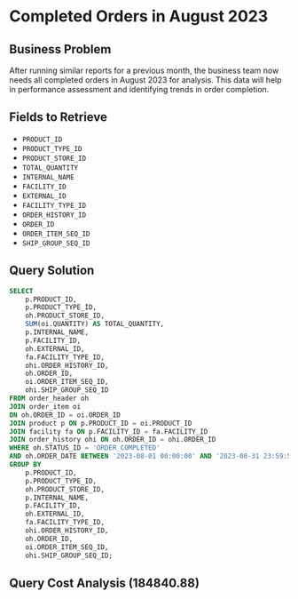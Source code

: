 # Completed Orders in August 2023

## Business Problem
After running similar reports for a previous month, the business team now needs all completed orders in August 2023 for analysis. This data will help in performance assessment and identifying trends in order completion.


## Fields to Retrieve
- `PRODUCT_ID` 
- `PRODUCT_TYPE_ID` 
- `PRODUCT_STORE_ID`  
- `TOTAL_QUANTITY` 
- `INTERNAL_NAME` 
- `FACILITY_ID` 
- `EXTERNAL_ID` 
- `FACILITY_TYPE_ID` 
- `ORDER_HISTORY_ID` 
- `ORDER_ID` 
- `ORDER_ITEM_SEQ_ID` 
- `SHIP_GROUP_SEQ_ID` 

## Query Solution
```sql
SELECT 
    p.PRODUCT_ID,
    p.PRODUCT_TYPE_ID,
    oh.PRODUCT_STORE_ID,
    SUM(oi.QUANTITY) AS TOTAL_QUANTITY,
    p.INTERNAL_NAME,
    p.FACILITY_ID,
    oh.EXTERNAL_ID,
    fa.FACILITY_TYPE_ID,
    ohi.ORDER_HISTORY_ID,
    oh.ORDER_ID,
    oi.ORDER_ITEM_SEQ_ID,
    ohi.SHIP_GROUP_SEQ_ID
FROM order_header oh
JOIN order_item oi 
ON oh.ORDER_ID = oi.ORDER_ID
JOIN product p ON p.PRODUCT_ID = oi.PRODUCT_ID 
JOIN facility fa ON p.FACILITY_ID = fa.FACILITY_ID
JOIN order_history ohi ON oh.ORDER_ID = ohi.ORDER_ID
WHERE oh.STATUS_ID = 'ORDER_COMPLETED' 
AND oh.ORDER_DATE BETWEEN '2023-08-01 00:00:00' AND '2023-08-31 23:59:59'
GROUP BY 
    p.PRODUCT_ID,
    p.PRODUCT_TYPE_ID,
    oh.PRODUCT_STORE_ID,
    p.INTERNAL_NAME,
    p.FACILITY_ID,
    oh.EXTERNAL_ID,
    fa.FACILITY_TYPE_ID,
    ohi.ORDER_HISTORY_ID,
    oh.ORDER_ID,
    oi.ORDER_ITEM_SEQ_ID,
    ohi.SHIP_GROUP_SEQ_ID;
```

## Query Cost Analysis (184840.88)

